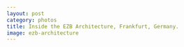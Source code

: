 ```yaml
---
layout: post
category: photos
title: Inside the EZB Architecture, Frankfurt, Germany.
image: ezb-architecture
---
```

